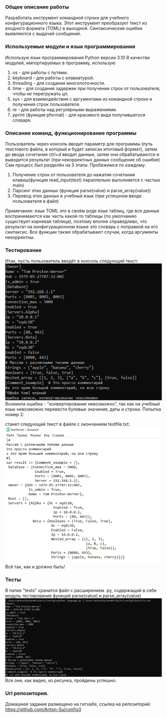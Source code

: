 ### Общее описание работы
Разработать инструмент командной строки для учебного конфигурационного
языка. Этот инструмент преобразует текст из
входного формата (TOML) в выходной. Синтаксические ошибки выявляются с выдачей
сообщений.


### Используемые модули и язык программирования
Использую язык программирования Python версии 3.10
В качестве модулей, импортируемых в программу, использую
1. os - для работы с путями.
2. keyboard - для работы с клавиатурой.
3. threading - для создания многопоточности.
4. time - для создания задержек при получении строк от пользователя, чтобы не перегружать цп.
5. sys - для взаимодействия c аргументами из командной строки и получения строк пользователя.
6. re - для работы над регулярными выражениями.
7. pprint (функция pformat) - для красивого вида получившегося словаря. 

### Описание команд, функционирование программы
Пользователь через консоль вводит параметр для программы (путь текстового файла, в который и будет записан итоговый формат), затем до ввода сочетания ctrl+d вводит данные, затем они обрабатываются и выводится результат (при некорректных данных сообщение об ошибке)
Сам процесс был разделён на 3 этапа.
Пробежимся по каждому:
1. Получение строк от пользователя до нажатия сочетания клавиш(функция read_input(text) параллельно выполняется c частью main)
2. Парсинг этих данных (функция parse(value) и parse_array(value))
3. Перевод этих данных в учебный язык (при успешном вводе пользователя в файл)

Примечание: язык TOML это в своём роде язык таблиц, где все данные воспринимаются как часть какой-то таблицы (по умолчанию существует корневая таблица), поэтому вполне справедливо, что результат на конфигурационном языке это словарь с поправкой на его синтаксис.
Все функции также обрабатывают случаи, когда аргументы некорректны.
### Тестирование
Итак, пусть пользователь введёт в консоль следующий текст:
![example.jpg](example.jpg)
Возникла ошибка - "конвертирование невозможно", так как на учебный язык невозможно перевести булевые значения, даты и строки. 
Попытка номер 2:


станет следующий текст в файле с окончанием testfile.txt:
![example2.jpg](example2.jpg)
Всё так, как и должно быть!
### Тесты
В папке "tests" хранится файл с расширением .py, содержащий в себе модуль тестирования функций parse(value) и parse_array(value)
![testirovanie.jpg](testirovanie.jpg)
Все они, как видно, из рисунка, пройдены успешно.
### Url репозитория.
Домашнее задание размещено на гитхабе, ссылка на репозиторий:
https://github.com/Anton-Su/config3
